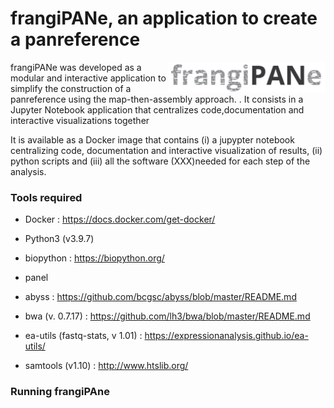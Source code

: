 # frangiPANe, an application to create a panreference

<a class="anchor" id="home"><img src="frangiPANe/Images/frangiPANe.png" width=50% align=right></a>

frangiPANe  was  developed  as  a  modular  and  interactive application  to  simplify  the  construction  of  a  panreference using  the  map-then-assembly  approach. . It consists in a Jupyter Notebook application that  centralizes  code,documentation and interactive visualizations together

 It  is  available  as a   Docker   image   that   contains   (i)   a   jupypter   notebook centralizing code, documentation and interactive visualization of results, (ii) python scripts and (iii) all the software (XXX)needed for each step of the analysis.

 ### Tools required

 * Docker : https://docs.docker.com/get-docker/
 * Python3 (v3.9.7)
 * biopython : https://biopython.org/
 * panel

 * abyss : https://github.com/bcgsc/abyss/blob/master/README.md
 * bwa (v. 0.7.17) : https://github.com/lh3/bwa/blob/master/README.md
 * ea-utils (fastq-stats, v 1.01) : https://expressionanalysis.github.io/ea-utils/
 * samtools (v1.10) : http://www.htslib.org/


 ### Running frangiPAne

